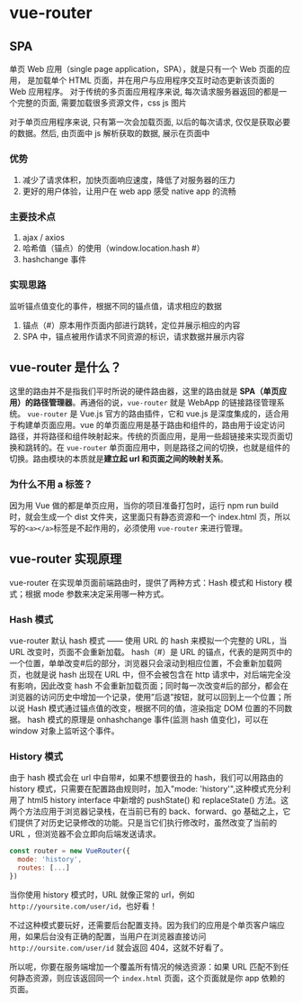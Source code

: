 # vue-router

## SPA

单页 Web 应用（single page application，SPA），就是只有一个 Web 页面的应用，
是加载单个 HTML 页面，并在用户与应用程序交互时动态更新该页面的 Web 应用程序。
对于传统的多页面应用程序来说, 每次请求服务器返回的都是一个完整的页面, 需要加载很多资源文件，css js 图片

对于单页应用程序来说, 只有第一次会加载页面, 以后的每次请求, 仅仅是获取必要的数据。然后, 由页面中 js 解析获取的数据, 展示在页面中

### 优势

1. 减少了请求体积，加快页面响应速度，降低了对服务器的压力
2. 更好的用户体验，让用户在 web app 感受 native app 的流畅

### 主要技术点

1. ajax / axios
2. 哈希值（锚点）的使用（window.location.hash #）
3. hashchange 事件

### 实现思路

监听锚点值变化的事件，根据不同的锚点值，请求相应的数据

1. 锚点（#）原本用作页面内部进行跳转，定位并展示相应的内容
2. SPA 中，锚点被用作请求不同资源的标识，请求数据并展示内容

## vue-router 是什么？

这里的路由并不是指我们平时所说的硬件路由器，这里的路由就是 **SPA（单页应用）的路径管理器**。再通俗的说，`vue-router` 就是 WebApp 的链接路径管理系统。
`vue-router` 是 Vue.js 官方的路由插件，它和 vue.js 是深度集成的，适合用于构建单页面应用。vue 的单页面应用是基于路由和组件的，路由用于设定访问路径，并将路径和组件映射起来。传统的页面应用，是用一些超链接来实现页面切换和跳转的。在 `vue-router` 单页面应用中，则是路径之间的切换，也就是组件的切换。路由模块的本质就是**建立起 url 和页面之间的映射关系**。

### 为什么不用 a 标签？

因为用 Vue 做的都是单页应用，当你的项目准备打包时，运行 npm run build 时，就会生成一个 dist 文件夹，这里面只有静态资源和一个 index.html 页，所以写的`<a></a>`标签是不起作用的，必须使用 `vue-router` 来进行管理。

## vue-router 实现原理

vue-router 在实现单页面前端路由时，提供了两种方式：Hash 模式和 History 模式；根据 mode 参数来决定采用哪一种方式。

### Hash 模式

vue-router 默认 hash 模式 —— 使用 URL 的 hash 来模拟一个完整的 URL，当 URL 改变时，页面不会重新加载。
hash（#）是 URL 的锚点，代表的是网页中的一个位置，单单改变#后的部分，浏览器只会滚动到相应位置，不会重新加载网页，也就是说 hash 出现在 URL 中，但不会被包含在 http 请求中，对后端完全没有影响，因此改变 hash 不会重新加载页面；同时每一次改变#后的部分，都会在浏览器的访问历史中增加一个记录，使用”后退”按钮，就可以回到上一个位置；所以说 Hash 模式通过锚点值的改变，根据不同的值，渲染指定 DOM 位置的不同数据。
hash 模式的原理是 onhashchange 事件(监测 hash 值变化)，可以在 window 对象上监听这个事件。

### History 模式

由于 hash 模式会在 url 中自带#，如果不想要很丑的 hash，我们可以用路由的 history 模式，只需要在配置路由规则时，加入"mode: 'history'",这种模式充分利用了 html5 history interface 中新增的 pushState() 和 replaceState() 方法。这两个方法应用于浏览器记录栈，在当前已有的 back、forward、go 基础之上，它们提供了对历史记录修改的功能。只是当它们执行修改时，虽然改变了当前的 URL ，但浏览器不会立即向后端发送请求。

```js
const router = new VueRouter({
  mode: 'history',
  routes: [...]
})
```

当你使用 history 模式时，URL 就像正常的 url，例如 `http://yoursite.com/user/id`，也好看！

不过这种模式要玩好，还需要后台配置支持。因为我们的应用是个单页客户端应用，如果后台没有正确的配置，当用户在浏览器直接访问 `http://oursite.com/user/id` 就会返回 404，这就不好看了。

所以呢，你要在服务端增加一个覆盖所有情况的候选资源：如果 URL 匹配不到任何静态资源，则应该返回同一个 `index.html` 页面，这个页面就是你 app 依赖的页面。
